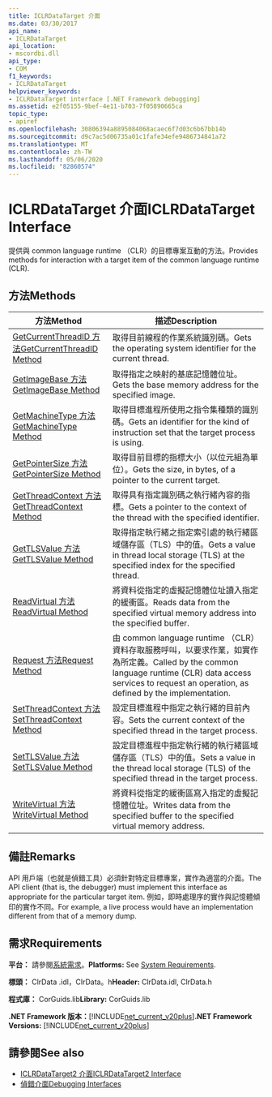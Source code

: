 ```yaml
---
title: ICLRDataTarget 介面
ms.date: 03/30/2017
api_name:
- ICLRDataTarget
api_location:
- mscordbi.dll
api_type:
- COM
f1_keywords:
- ICLRDataTarget
helpviewer_keywords:
- ICLRDataTarget interface [.NET Framework debugging]
ms.assetid: e2f05155-9bef-4e11-b703-7f05890665ca
topic_type:
- apiref
ms.openlocfilehash: 30806394a8895084068acaec6f7d03c6b67bb14b
ms.sourcegitcommit: d9c7ac5d06735a01c1fafe34efe9486734841a72
ms.translationtype: MT
ms.contentlocale: zh-TW
ms.lasthandoff: 05/06/2020
ms.locfileid: "82860574"
---
```

# <a name="iclrdatatarget-interface"></a><span data-ttu-id="eebab-102">ICLRDataTarget 介面</span><span class="sxs-lookup"><span data-stu-id="eebab-102">ICLRDataTarget Interface</span></span>
<span data-ttu-id="eebab-103">提供與 common language runtime （CLR）的目標專案互動的方法。</span><span class="sxs-lookup"><span data-stu-id="eebab-103">Provides methods for interaction with a target item of the common language runtime (CLR).</span></span>  
  
## <a name="methods"></a><span data-ttu-id="eebab-104">方法</span><span class="sxs-lookup"><span data-stu-id="eebab-104">Methods</span></span>  
  
|<span data-ttu-id="eebab-105">方法</span><span class="sxs-lookup"><span data-stu-id="eebab-105">Method</span></span>|<span data-ttu-id="eebab-106">描述</span><span class="sxs-lookup"><span data-stu-id="eebab-106">Description</span></span>|  
|------------|-----------------|  
|[<span data-ttu-id="eebab-107">GetCurrentThreadID 方法</span><span class="sxs-lookup"><span data-stu-id="eebab-107">GetCurrentThreadID Method</span></span>](iclrdatatarget-getcurrentthreadid-method.md)|<span data-ttu-id="eebab-108">取得目前線程的作業系統識別碼。</span><span class="sxs-lookup"><span data-stu-id="eebab-108">Gets the operating system identifier for the current thread.</span></span>|  
|[<span data-ttu-id="eebab-109">GetImageBase 方法</span><span class="sxs-lookup"><span data-stu-id="eebab-109">GetImageBase Method</span></span>](iclrdatatarget-getimagebase-method.md)|<span data-ttu-id="eebab-110">取得指定之映射的基底記憶體位址。</span><span class="sxs-lookup"><span data-stu-id="eebab-110">Gets the base memory address for the specified image.</span></span>|  
|[<span data-ttu-id="eebab-111">GetMachineType 方法</span><span class="sxs-lookup"><span data-stu-id="eebab-111">GetMachineType Method</span></span>](iclrdatatarget-getmachinetype-method.md)|<span data-ttu-id="eebab-112">取得目標進程所使用之指令集種類的識別碼。</span><span class="sxs-lookup"><span data-stu-id="eebab-112">Gets an identifier for the kind of instruction set that the target process is using.</span></span>|  
|[<span data-ttu-id="eebab-113">GetPointerSize 方法</span><span class="sxs-lookup"><span data-stu-id="eebab-113">GetPointerSize Method</span></span>](iclrdatatarget-getpointersize-method.md)|<span data-ttu-id="eebab-114">取得目前目標的指標大小（以位元組為單位）。</span><span class="sxs-lookup"><span data-stu-id="eebab-114">Gets the size, in bytes, of a pointer to the current target.</span></span>|  
|[<span data-ttu-id="eebab-115">GetThreadContext 方法</span><span class="sxs-lookup"><span data-stu-id="eebab-115">GetThreadContext Method</span></span>](iclrdatatarget-getthreadcontext-method.md)|<span data-ttu-id="eebab-116">取得具有指定識別碼之執行緒內容的指標。</span><span class="sxs-lookup"><span data-stu-id="eebab-116">Gets a pointer to the context of the thread with the specified identifier.</span></span>|  
|[<span data-ttu-id="eebab-117">GetTLSValue 方法</span><span class="sxs-lookup"><span data-stu-id="eebab-117">GetTLSValue Method</span></span>](iclrdatatarget-gettlsvalue-method.md)|<span data-ttu-id="eebab-118">取得指定執行緒之指定索引處的執行緒區域儲存區（TLS）中的值。</span><span class="sxs-lookup"><span data-stu-id="eebab-118">Gets a value in thread local storage (TLS) at the specified index for the specified thread.</span></span>|  
|[<span data-ttu-id="eebab-119">ReadVirtual 方法</span><span class="sxs-lookup"><span data-stu-id="eebab-119">ReadVirtual Method</span></span>](iclrdatatarget-readvirtual-method.md)|<span data-ttu-id="eebab-120">將資料從指定的虛擬記憶體位址讀入指定的緩衝區。</span><span class="sxs-lookup"><span data-stu-id="eebab-120">Reads data from the specified virtual memory address into the specified buffer.</span></span>|  
|[<span data-ttu-id="eebab-121">Request 方法</span><span class="sxs-lookup"><span data-stu-id="eebab-121">Request Method</span></span>](iclrdatatarget-request-method.md)|<span data-ttu-id="eebab-122">由 common language runtime （CLR）資料存取服務呼叫，以要求作業，如實作為所定義。</span><span class="sxs-lookup"><span data-stu-id="eebab-122">Called by the common language runtime (CLR) data access services to request an operation, as defined by the implementation.</span></span>|  
|[<span data-ttu-id="eebab-123">SetThreadContext 方法</span><span class="sxs-lookup"><span data-stu-id="eebab-123">SetThreadContext Method</span></span>](iclrdatatarget-setthreadcontext-method.md)|<span data-ttu-id="eebab-124">設定目標進程中指定之執行緒的目前內容。</span><span class="sxs-lookup"><span data-stu-id="eebab-124">Sets the current context of the specified thread in the target process.</span></span>|  
|[<span data-ttu-id="eebab-125">SetTLSValue 方法</span><span class="sxs-lookup"><span data-stu-id="eebab-125">SetTLSValue Method</span></span>](iclrdatatarget-settlsvalue-method.md)|<span data-ttu-id="eebab-126">設定目標進程中指定執行緒的執行緒區域儲存區（TLS）中的值。</span><span class="sxs-lookup"><span data-stu-id="eebab-126">Sets a value in the thread local storage (TLS) of the specified thread in the target process.</span></span>|  
|[<span data-ttu-id="eebab-127">WriteVirtual 方法</span><span class="sxs-lookup"><span data-stu-id="eebab-127">WriteVirtual Method</span></span>](iclrdatatarget-writevirtual-method.md)|<span data-ttu-id="eebab-128">將資料從指定的緩衝區寫入指定的虛擬記憶體位址。</span><span class="sxs-lookup"><span data-stu-id="eebab-128">Writes data from the specified buffer to the specified virtual memory address.</span></span>|  
  
## <a name="remarks"></a><span data-ttu-id="eebab-129">備註</span><span class="sxs-lookup"><span data-stu-id="eebab-129">Remarks</span></span>  
 <span data-ttu-id="eebab-130">API 用戶端（也就是偵錯工具）必須針對特定目標專案，實作為適當的介面。</span><span class="sxs-lookup"><span data-stu-id="eebab-130">The API client (that is, the debugger) must implement this interface as appropriate for the particular target item.</span></span> <span data-ttu-id="eebab-131">例如，即時處理序的實作與記憶體傾印的實作不同。</span><span class="sxs-lookup"><span data-stu-id="eebab-131">For example, a live process would have an implementation different from that of a memory dump.</span></span>  
  
## <a name="requirements"></a><span data-ttu-id="eebab-132">需求</span><span class="sxs-lookup"><span data-stu-id="eebab-132">Requirements</span></span>  
 <span data-ttu-id="eebab-133">**平台：** 請參閱[系統需求](../../get-started/system-requirements.md)。</span><span class="sxs-lookup"><span data-stu-id="eebab-133">**Platforms:** See [System Requirements](../../get-started/system-requirements.md).</span></span>  
  
 <span data-ttu-id="eebab-134">**標頭：** ClrData .idl，ClrData。h</span><span class="sxs-lookup"><span data-stu-id="eebab-134">**Header:** ClrData.idl, ClrData.h</span></span>  
  
 <span data-ttu-id="eebab-135">**程式庫：** CorGuids.lib</span><span class="sxs-lookup"><span data-stu-id="eebab-135">**Library:** CorGuids.lib</span></span>  
  
 <span data-ttu-id="eebab-136">**.NET Framework 版本：**[!INCLUDE[net_current_v20plus](../../../../includes/net-current-v20plus-md.md)]</span><span class="sxs-lookup"><span data-stu-id="eebab-136">**.NET Framework Versions:** [!INCLUDE[net_current_v20plus](../../../../includes/net-current-v20plus-md.md)]</span></span>  
  
## <a name="see-also"></a><span data-ttu-id="eebab-137">請參閱</span><span class="sxs-lookup"><span data-stu-id="eebab-137">See also</span></span>

- [<span data-ttu-id="eebab-138">ICLRDataTarget2 介面</span><span class="sxs-lookup"><span data-stu-id="eebab-138">ICLRDataTarget2 Interface</span></span>](iclrdatatarget2-interface.md)
- [<span data-ttu-id="eebab-139">偵錯介面</span><span class="sxs-lookup"><span data-stu-id="eebab-139">Debugging Interfaces</span></span>](debugging-interfaces.md)
